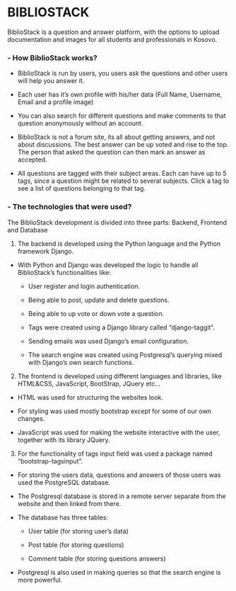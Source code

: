 #                                                BIBLIOSTACK
BiblioStack is a question and answer platform, with the options to upload documentation and images for all students and professionals in Kosovo. 

### - How BiblioStack works?
- BiblioStack is run by users, you users ask the questions and other users will help you answer it.

- Each user has it’s own profile with his/her data (Full Name, Username, Email and a profile image)

- You can also search for different questions and make comments to that question anonymously without an account.

- BiblioStack is not a forum site, its all about getting answers, and not about discussions. The best answer can be up voted and rise to the top. The person that   asked the question can then mark an answer as accepted.

- All questions are tagged with their subject areas. Each can have up to 5 tags, since a question might be related to several subjects. Click a tag to see a list   of questions belonging to that tag.

 

### - The technologies that were used?
The BiblioStack development is divided into three parts: Backend, Frontend and Database

1. The backend is developed using the Python language and the Python framework Django.

  - With Python and Django was developed the logic to handle all BiblioStack’s functionalities like:

    - User register and login authentication.

    - Being able to post, update and delete questions.

    - Being able to up vote or down vote a question.

    - Tags were created using a Django library called “django-taggit“.

    - Sending emails was used Django’s email configuration.

    - The search engine was created using Postgresql’s querying mixed with Django’s own search functions.

2. The frontend is developed using different languages and libraries, like HTML&CSS, JavaScript, BootStrap,  JQuery etc…

  - HTML was used for structuring the websites look.

  - For styling was used mostly bootstrap except for some of our own changes.

  - JavaScript was used for making the website interactive with the user, together with its library JQuery.

3. For the functionality of tags input field was used a package named “bootstrap-tagsinput”.

  - For storing the users data, questions and answers of those users was used the PostgreSQL database.

  - The Postgresql database is stored in a remote server separate from the website and then linked from there.

  - The database has three tables:

    - User table (for storing user’s data)

    - Post table (for storing questions)

    - Comment table (for storing questions answers)

  - Postgresql is also used in making queries so that the search engine is more powerful.


